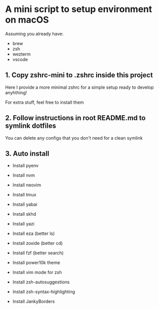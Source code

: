 # A mini script to setup environment on macOS

Assuming you already have:

- brew
- zsh
- wezterm
- vscode

## 1. Copy zshrc-mini to .zshrc inside this project

Here I provide a more minimal zshrc for a simple setup ready to develop anyhthing!

For extra stuff, feel free to install them

## 2. Follow instructions in root README.md to symlink dotfiles

You can delete any configs that you don't need for a clean symlink

## 3. Auto install

- Install pyenv
- Install nvm

- Install neovim
- Install tmux
- Install yabai
- Install skhd
- Install yazi

- Install eza (better ls)
- Install zoxide (better cd)
- Install fzf (better search)

- Install power10k theme
- Install vim mode for zsh
- Install zsh-autosuggestions
- Install zsh-syntax-highlighting

- Install JankyBorders
